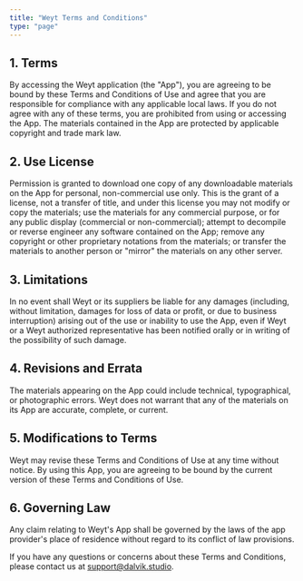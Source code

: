 ```yaml
---
title: "Weyt Terms and Conditions"
type: "page"
---
```


## 1. Terms

By accessing the Weyt application (the "App"), you are agreeing to be bound by these Terms and Conditions of Use and agree that you are responsible for compliance with any applicable local laws. If you do not agree with any of these terms, you are prohibited from using or accessing the App. The materials contained in the App are protected by applicable copyright and trade mark law.

## 2. Use License

Permission is granted to download one copy of any downloadable materials on the App for personal, non-commercial use only. This is the grant of a license, not a transfer of title, and under this license you may not modify or copy the materials; use the materials for any commercial purpose, or for any public display (commercial or non-commercial); attempt to decompile or reverse engineer any software contained on the App; remove any copyright or other proprietary notations from the materials; or transfer the materials to another person or "mirror" the materials on any other server.

## 3. Limitations

In no event shall Weyt or its suppliers be liable for any damages (including, without limitation, damages for loss of data or profit, or due to business interruption) arising out of the use or inability to use the App, even if Weyt or a Weyt authorized representative has been notified orally or in writing of the possibility of such damage.

## 4. Revisions and Errata

The materials appearing on the App could include technical, typographical, or photographic errors. Weyt does not warrant that any of the materials on its App are accurate, complete, or current.

## 5. Modifications to Terms

Weyt may revise these Terms and Conditions of Use at any time without notice. By using this App, you are agreeing to be bound by the current version of these Terms and Conditions of Use.

## 6. Governing Law

Any claim relating to Weyt's App shall be governed by the laws of the app provider's place of residence without regard to its conflict of law provisions.

If you have any questions or concerns about these Terms and Conditions, please contact us at support@dalvik.studio.